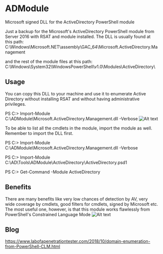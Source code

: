 # ADModule
Microsoft signed DLL for the ActiveDirectory PowerShell module

Just a backup for the Microsoft's ActiveDirectory PowerShell module from Server 2016 with RSAT and module installed. The DLL is usually found at this path: C:\Windows\Microsoft.NET\assembly\GAC_64\Microsoft.ActiveDirectory.Management

and the rest of the module files at this path:
C:\Windows\System32\WindowsPowerShell\v1.0\Modules\ActiveDirectory\

## Usage
You can copy this DLL to your machine and use it to enumerate Active Directory without installing RSAT and without having administrative privileges. 

PS C:\> Import-Module C:\ADModule\Microsoft.ActiveDirectory.Management.dll -Verbose
![Alt text](/img/AD_Module.png?raw=true "ADModule")

To be able to list all the cmdlets in the module, import the module as well. Remember to import the DLL first. 

PS C:\> Import-Module C:\ADModule\Microsoft.ActiveDirectory.Management.dll -Verbose

PS C:\> Import-Module C:\AD\Tools\ADModule\ActiveDirectory\ActiveDirectory.psd1

PS C:\> Get-Command -Module ActiveDirectory

## Benefits
There are many benefits like very low chances of detection by AV, very wide coverage by cmdlets, good filters for cmdlets, signed by Microsoft etc. The most useful one, however, is that this module works flawlessly from PowerShell's Constrained Language Mode
![Alt text](/img/AD_Module_CLM.png?raw=true "ADModule in CLM")



## Blog 
https://www.labofapenetrationtester.com/2018/10/domain-enumeration-from-PowerShell-CLM.html
